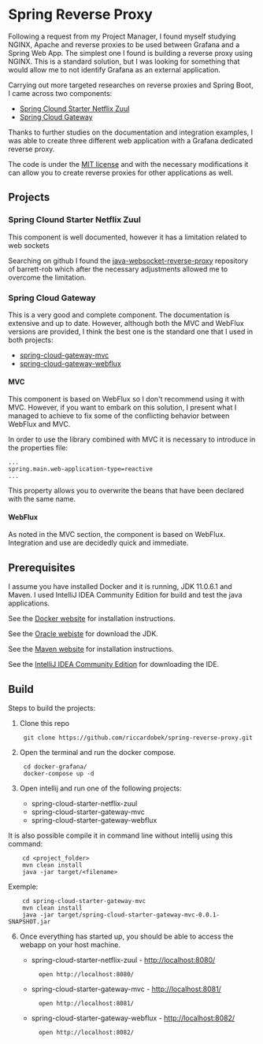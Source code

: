 # Spring Reverse Proxy

Following a request from my Project Manager, I found myself studying NGINX, Apache and reverse proxies to be used between Grafana and a Spring Web App.
The simplest one I found is building a reverse proxy using NGINX. This is a standard solution, but I was looking for something that would allow me to not identify Grafana as an external application. 

Carrying out more targeted researches on reverse proxies and Spring Boot, I came across two components:

- [Spring Clound Starter Netflix Zuul](https://cloud.spring.io/spring-cloud-netflix/reference/html/)
- [Spring Cloud Gateway](https://docs.spring.io/spring-cloud-gateway/docs/current/reference/html/)

Thanks to further studies on the documentation and integration examples, I was able to create three different web application with a Grafana dedicated reverse proxy.

The code is under the [MIT license](./LICENSE.md) and with the necessary modifications it can allow you to create reverse proxies for other applications as well.

## Projects

### Spring Clound Starter Netflix Zuul

This component is well documented, however it has a limitation related to web sockets

Searching on github I found the [java-websocket-reverse-proxy](https://github.com/barrett-rob/java-websocket-reverse-proxy) repository of barrett-rob which after the necessary adjustments allowed me to overcome the limitation.

### Spring Cloud Gateway

This is a very good and complete component. The documentation is extensive and up to date. However, although both the MVC and WebFlux versions are provided, I think the best one is the standard one that I used in both projects: 

- [spring-cloud-gateway-mvc](./spring-cloud-starter-gateway-mvc/)
- [spring-cloud-gateway-webflux](./spring-cloud-starter-gateway-webflux/)

#### MVC

This component is based on WebFlux so I don't recommend using it with MVC. However, if you want to embark on this solution, I present what I managed to achieve to fix some of the conflicting behavior between WebFlux and MVC.

In order to use the library combined with MVC it is necessary to introduce in the properties file:

    ...
    spring.main.web-application-type=reactive
    ...

This property allows you to overwrite the beans that have been declared with the same name.

#### WebFlux

As noted in the MVC section, the component is based on WebFlux. Integration and use are decidedly quick and immediate.

## Prerequisites

I assume you have installed Docker and it is running, JDK 11.0.6.1 and Maven. 
I used IntelliJ IDEA Community Edition for build and test the java applications.

See the [Docker website](http://www.docker.io/gettingstarted/#h_installation) for installation instructions.

See the [Oracle webiste](https://www.oracle.com/it/java/technologies/javase/jdk11-archive-downloads.html) for download the JDK.

See the [Maven website](https://maven.apache.org/) for installation instructions.

See the [IntelliJ IDEA Community Edition](https://www.jetbrains.com/idea/download/#section=windows) for downloading the IDE.

## Build

Steps to build the projects:

1. Clone this repo

        git clone https://github.com/riccardobek/spring-reverse-proxy.git

2. Open the terminal and run the docker compose.

        cd docker-grafana/
        docker-compose up -d

3. Open intellij and run one of the following projects:
    
    - spring-cloud-starter-netflix-zuul
    - spring-cloud-starter-gateway-mvc
    - spring-cloud-starter-gateway-webflux

It is also possible compile it in command line without intellij using this command:

        cd <project_folder>
        mvn clean install
        java -jar target/<filename>

Exemple:

        cd spring-cloud-starter-gateway-mvc
        mvn clean install
        java -jar target/spring-cloud-starter-gateway-mvc-0.0.1-SNAPSHOT.jar

6. Once everything has started up, you should be able to access the webapp on your host machine.
    
    - spring-cloud-starter-netflix-zuul - [http://localhost:8080/](http://localhost:8080/)
    
            open http://localhost:8080/

    - spring-cloud-starter-gateway-mvc - [http://localhost:8081/](http://localhost:8081/)
    
            open http://localhost:8081/

    - spring-cloud-starter-gateway-webflux - [http://localhost:8082/](http://localhost:8082/)
    
            open http://localhost:8082/

